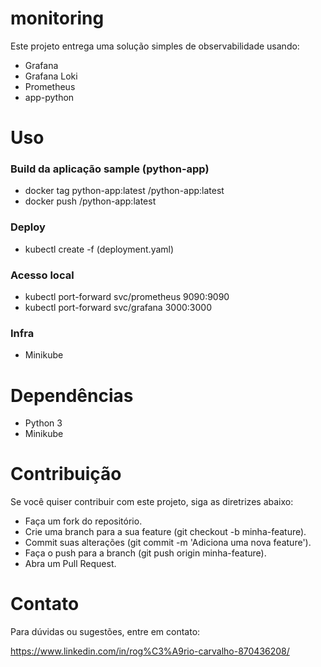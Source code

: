 # monitoring

Este projeto entrega uma solução simples de observabilidade usando:

* Grafana
* Grafana Loki
* Prometheus
* app-python

# Uso

### Build da aplicação sample (python-app)

* docker tag python-app:latest <your-registry>/python-app:latest
* docker push <your-registry>/python-app:latest

### Deploy

* kubectl create -f (deployment.yaml)

### Acesso local

* kubectl port-forward svc/prometheus 9090:9090
* kubectl port-forward svc/grafana 3000:3000

### Infra

* Minikube

# Dependências

* Python 3
* Minikube

# Contribuição

Se você quiser contribuir com este projeto, siga as diretrizes abaixo:

* Faça um fork do repositório.
* Crie uma branch para a sua feature (git checkout -b minha-feature).
* Commit suas alterações (git commit -m 'Adiciona uma nova feature').
* Faça o push para a branch (git push origin minha-feature).
* Abra um Pull Request.

# Contato

Para dúvidas ou sugestões, entre em contato:

https://www.linkedin.com/in/rog%C3%A9rio-carvalho-870436208/

